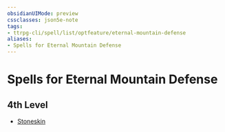 ```yaml
---
obsidianUIMode: preview
cssclasses: json5e-note
tags:
- ttrpg-cli/spell/list/optfeature/eternal-mountain-defense
aliases:
- Spells for Eternal Mountain Defense
---
```

# Spells for Eternal Mountain Defense

## 4th Level

- [Stoneskin](/3-Mechanics/CLI/Compendium/spells/stoneskin.md "PHB")